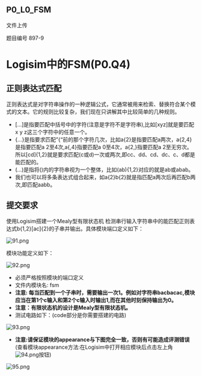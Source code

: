 ## P0_L0_FSM

文件上传

题目编号 897-9

# Logisim中的FSM(P0.Q4)

## 正则表达式匹配

正则表达式是对字符串操作的一种逻辑公式，它通常被用来检索、替换符合某个模式的文本。它的规则比较复杂，我们现在只讲解其中比较简单的几种规则。

- [...]是指要匹配中括号中的字符(注意是字符不是字符串),比如[xyz]就是要匹配x y z这三个字符中的任意一个。
- {...}是指要求匹配”{“前的那个字符几次，比如a{2}是指要匹配a两次，a{2,4}是指要匹配a 2至4次,a{,4}指要匹配a 0至4次，a{2,}指要匹配a 2至无穷次。所以[cd]{1,2}就是要求匹配(c或d)一次或两次,即cc、dd、cd、dc、c、d都是能匹配的。
- (...)是指将()内的字符串视为一个整体，比如(ab){1,2}对应的就是ab或abab。
- 我们也可以将多条表达式组合起来，如a{2}b{2}就是指匹配a两次后再匹配b两次,即匹配aabb。

## 提交要求

使用Logisim搭建一个Mealy型有限状态机 检测串行输入字符串中的能匹配正则表达式b{1,2}[ac]{2}的子串并输出。具体模块端口定义如下：

![91.png](http://cscore.buaa.edu.cn/assets/cscore-image/refkxh/a216d4b4-f5a2-42d3-826b-809434d21829/9-1.png)

模块功能定义如下：

![92.png](http://cscore.buaa.edu.cn/assets/cscore-image/refkxh/132120db-39b9-4083-b224-52f0b1729978/9-2.png)

- 必须严格按照模块的端口定义
- 文件内模块名: fsm
- **注意: 每当匹配到一个子串时，需要输出一次1。例如对字符串bacbacac,模块应当在第1个c输入和第2个c输入时输出1,而在其他时刻保持输出为0。**
- **注意：有限状态机的设计是Mealy型有限状态机。**
- 测试电路如下：(code部分是你需要搭建的电路)

![93.png](http://cscore.buaa.edu.cn/assets/cscore-image/refkxh/bc2d20f2-2f34-4582-bfef-0844d90ef338/9-3.png)

- **注意:请保证模块的appearance与下图完全一致，否则有可能造成评测错误**(查看模块appearance方法:在Logisim中打开相应模块后点击左上角![94.png](http://cscore.buaa.edu.cn/assets/cscore-image/refkxh/8d0ddcc3-d17b-45ee-bf32-8ce2d9511b78/9-4.png)按钮)

![95.png](http://cscore.buaa.edu.cn/assets/cscore-image/refkxh/33e43d0f-e089-43ef-bf2d-55eb664b6f8c/9-5.png)